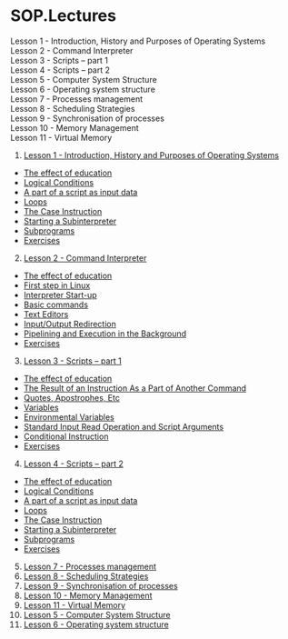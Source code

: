# SOP.Lectures  
  
Lesson 1 - Introduction, History and Purposes of Operating Systems  
Lesson 2 - Command Interpreter  
Lesson 3 - Scripts – part 1  
Lesson 4 - Scripts – part 2  
Lesson 5 - Computer System Structure  
Lesson 6 - Operating system structure  
Lesson 7 - Processes management  
Lesson 8 - Scheduling Strategies  
Lesson 9 - Synchronisation of processes  
Lesson 10 - Memory Management  
Lesson 11 - Virtual Memory  
  
  
1. [Lesson 1 - Introduction, History and Purposes of Operating Systems](https://pjwstk.edu.pl/edux/8093/lessons/65205/chapter/28460)
  
- [The effect of education](https://www.pjwstk.edu.pl/edux/8093/lessons/65211/chapter/28506)
- [Logical Conditions](https://www.pjwstk.edu.pl/edux/8093/lessons/65211/chapter/28508)
- [A part of a script as input data](https://www.pjwstk.edu.pl/edux/8093/lessons/65211/chapter/28510)
- [Loops](https://www.pjwstk.edu.pl/edux/8093/lessons/65211/chapter/28511)
- [The Case Instruction](https://www.pjwstk.edu.pl/edux/8093/lessons/65211/chapter/28513)
- [Starting a Subinterpreter](https://www.pjwstk.edu.pl/edux/8093/lessons/65211/chapter/28514)
- [Subprograms](https://www.pjwstk.edu.pl/edux/8093/lessons/65211/chapter/28515)
- [Exercises](https://www.pjwstk.edu.pl/edux/8093/lessons/65211/chapter/28518)
  
2. [Lesson 2 - Command Interpreter](https://pjwstk.edu.pl/edux/8093/lessons/65207/chapter/28475)  
  
- [The effect of education](https://www.pjwstk.edu.pl/edux/8093/lessons/65207/chapter/28475)
- [First step in Linux](https://www.pjwstk.edu.pl/edux/8093/lessons/65207/chapter/28477)
- [Interpreter Start-up](https://www.pjwstk.edu.pl/edux/8093/lessons/65207/chapter/28478)
- [Basic commands](https://www.pjwstk.edu.pl/edux/8093/lessons/65207/chapter/28480)
- [Text Editors](https://www.pjwstk.edu.pl/edux/8093/lessons/65207/chapter/28481)
- [Input/Output Redirection](https://www.pjwstk.edu.pl/edux/8093/lessons/65207/chapter/28482)
- [Pipelining and Execution in the Background](https://www.pjwstk.edu.pl/edux/8093/lessons/65207/chapter/28485)
- [Exercises](https://www.pjwstk.edu.pl/edux/8093/lessons/65207/chapter/28488)  
  
3. [Lesson 3 - Scripts – part 1](https://pjwstk.edu.pl/edux/8093/lessons/65209/chapter/28491)  
  - [The effect of education](https://www.pjwstk.edu.pl/edux/8093/lessons/65209/chapter/28491)
  - [The Result of an Instruction As a Part of Another Command](https://www.pjwstk.edu.pl/edux/8093/lessons/65209/chapter/28492)
  - [Quotes, Apostrophes, Etc](https://www.pjwstk.edu.pl/edux/8093/lessons/65209/chapter/28494)
  - [Variables](https://www.pjwstk.edu.pl/edux/8093/lessons/65209/chapter/28495)
  - [Environmental Variables](https://www.pjwstk.edu.pl/edux/8093/lessons/65209/chapter/28497)
  - [Standard Input Read Operation and Script Arguments](https://www.pjwstk.edu.pl/edux/8093/lessons/65209/chapter/28498)
  - [Conditional Instruction](https://www.pjwstk.edu.pl/edux/8093/lessons/65209/chapter/28500)
  - [Exercises](https://www.pjwstk.edu.pl/edux/8093/lessons/65209/chapter/28502)

4. [Lesson 4 - Scripts – part 2](https://pjwstk.edu.pl/edux/8093/lessons/65211/chapter/28506)
  - [The effect of education](https://www.pjwstk.edu.pl/edux/8093/lessons/65211/chapter/28506)
  - [Logical Conditions](https://www.pjwstk.edu.pl/edux/8093/lessons/65211/chapter/28508)
  - [A part of a script as input data](https://www.pjwstk.edu.pl/edux/8093/lessons/65211/chapter/28510)
  - [Loops](https://www.pjwstk.edu.pl/edux/8093/lessons/65211/chapter/28511)
  - [The Case Instruction](https://www.pjwstk.edu.pl/edux/8093/lessons/65211/chapter/28513)
  - [Starting a Subinterpreter](https://www.pjwstk.edu.pl/edux/8093/lessons/65211/chapter/28514)
  - [Subprograms](https://www.pjwstk.edu.pl/edux/8093/lessons/65211/chapter/28515)
  - [Exercises](https://www.pjwstk.edu.pl/edux/8093/lessons/65211/chapter/28518)

5. [Lesson 7 - Processes management](https://pjwstk.edu.pl/edux/8093/lessons/65224/chapter/28613)
6. [Lesson 8 - Scheduling Strategies](https://pjwstk.edu.pl/edux/8093/lessons/65225/chapter/28621)
7. [Lesson 9 - Synchronisation of processes](https://pjwstk.edu.pl/edux/8093/lessons/65226/chapter/28629)
8. [Lesson 10 - Memory Management](https://pjwstk.edu.pl/edux/8093/lessons/65227/chapter/28637)
9. [Lesson 11 - Virtual Memory](https://pjwstk.edu.pl/edux/8093/lessons/65228/chapter/28645)
10. [Lesson 5 - Computer System Structure](https://pjwstk.edu.pl/edux/8093/lessons/65229/chapter/28653)
11. [Lesson 6 - Operating system structure](https://pjwstk.edu.pl/edux/8093/lessons/65230/chapter/28661)



